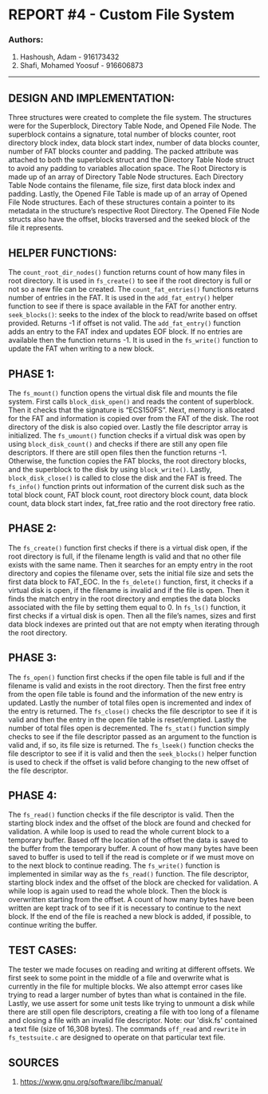 # REPORT #4 - Custom File System
### Authors:
1. Hashoush, Adam - 916173432
2. Shafi, Mohamed Yoosuf - 916606873
---
## DESIGN AND IMPLEMENTATION:
Three structures were created to complete the file system. The structures were 
for the Superblock, Directory Table Node, and Opened File Node. The superblock 
contains a signature, total number of blocks counter, root directory block 
index, data block start index, number of data blocks counter, number of FAT 
blocks counter and padding. The packed attribute was attached to both the 
superblock struct and the Directory Table Node struct to avoid any padding to 
variables allocation space. The Root Directory is made up of an array of 
Directory Table Node structures. Each Directory Table Node contains the 
filename, file size, first data block index and padding. Lastly, the Opened File
Table is made up of an array of Opened File Node structures. Each of these 
structures contain a pointer to its metadata in the structure’s respective Root 
Directory. The Opened File Node structs also have the offset, blocks traversed 
and the seeked block of the file it represents.

## HELPER FUNCTIONS:
The `count_root_dir_nodes()` function returns count of how many files in root 
directory. It is used in `fs_create()` to see if the root directory is full or 
not so a new file can be created. The `count_fat_entries()` functions returns 
number of entries in the FAT. It is used in the `add_fat_entry()` helper 
function to see if there is space available in the FAT for another entry.
`seek_blocks()`: seeks to the index of the block to read/write based on offset 
provided. Returns -1 if offset is not valid. The `add_fat_entry()` function  
adds an entry to the FAT index and updates EOF block. If no entries are 
available then the function returns -1. It is used in the `fs_write()` function 
to update the FAT when writing to a new block.

## PHASE 1:
The `fs_mount()` function opens the virtual disk file and mounts the file 
system. First calls `block_disk_open()` and reads the content of superblock. 
Then it checks that the signature is “ECS150FS”. Next, memory is allocated for 
the FAT and information is copied over from the FAT of the disk. The root 
directory of the disk is also copied over. Lastly the file descriptor array is 
initialized. The `fs_umount()` function checks if a virtual disk was open by 
using `block_disk_count()` and checks if there are still any open file 
descriptors. If there are still open files then the function returns -1. 
Otherwise, the function copies the FAT blocks, the root directory blocks, and 
the superblock to the disk by using `block_write()`. Lastly, 
`block_disk_close()` is called to close the disk and the FAT is freed. The 
`fs_info()` function prints out information of the current disk such as the 
total block count, FAT block count, root directory block count, data block 
count, data block start index, fat_free ratio and the root directory free ratio.

## PHASE 2:
The `fs_create()` function first checks if there is a virtual disk open, 
if the root directory is full, if the filename length is valid and that no other
file exists with the same name. Then it searches for an empty entry in the root 
directory and copies the filename over, sets the initial file size and sets the 
first data block to FAT_EOC. In the `fs_delete()` function, first, it checks if 
a virtual disk is open, if the filename is invalid and if the file is open. Then
it finds the match entry in the root directory and empties the data blocks 
associated with the file by setting them equal to 0. In `fs_ls()` function, it 
first checks if a virtual disk is open. Then all the file’s names, sizes and 
first data block indexes are printed out that are not empty when iterating 
through the root directory.

## PHASE 3:
The `fs_open()` function first checks if the open file table is full and if the 
filename is valid and exists in the root directory. Then the first free entry 
from the open file table is found and the information of the new entry is 
updated. Lastly the number of total files open is incremented and index of the 
entry is returned. The `fs_close()` checks the file descriptor to see if it is 
valid and then the entry in the open file table is reset/emptied. Lastly the 
number of total files open is decremented. The `fs_stat()` function simply 
checks to see if the file descriptor passed as an argument to the function is 
valid and, if so, its file size is returned. The `fs_lseek()` function checks 
the file descriptor to see if it is valid and then the `seek_blocks()` helper 
function is used to check if the offset is valid before changing to the new 
offset of the file descriptor.

## PHASE 4:
The `fs_read()` function checks if the file descriptor is valid. Then the 
starting block index and the offset of the block are found and checked for 
validation. A while loop is used to read the whole current block to a temporary 
buffer. Based off the location of the offset the data is saved to the buffer 
from the temporary buffer. A count of how many bytes have been saved to buffer 
is used to tell if the read is complete or if we must move on to the next block 
to continue reading. The `fs_write()` function is implemented in similar way as 
the `fs_read()` function. The file descriptor, starting block index and the 
offset of the block are checked for validation. A while loop is again used to 
read the whole block. Then the block is overwritten starting from the offset. A 
count of how many bytes have been written are kept track of to see if it is 
necessary to continue to the next block. If the end of the file is reached a new
block is added, if possible, to continue writing the buffer.

## TEST CASES:
The tester we made focuses on reading and writing at different offsets. We first
seek to some point in the middle of a file and overwrite what is currently in 
the file for multiple blocks. We also attempt error cases like trying to read a 
larger number of bytes than what is contained in the file. Lastly, we use assert 
for some unit tests like trying to unmount a disk while there are still open 
file descriptors, creating a file with too long of a filename and closing a file
with an invalid file descriptor.
Note: our 'disk.fs' contained a text file (size of 16,308 bytes). The commands
`off_read` and `rewrite` in `fs_testsuite.c` are designed to operate on that 
particular text file.

## SOURCES
1. https://www.gnu.org/software/libc/manual/
